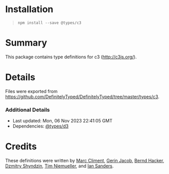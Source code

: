 # Installation
> `npm install --save @types/c3`

# Summary
This package contains type definitions for c3 (http://c3js.org/).

# Details
Files were exported from https://github.com/DefinitelyTyped/DefinitelyTyped/tree/master/types/c3.

### Additional Details
 * Last updated: Mon, 06 Nov 2023 22:41:05 GMT
 * Dependencies: [@types/d3](https://npmjs.com/package/@types/d3)

# Credits
These definitions were written by [Marc Climent](https://github.com/mcliment), [Gerin Jacob](https://github.com/gerinjacob), [Bernd Hacker](https://github.com/denyo), [Dzmitry Shyndzin](https://github.com/dmitryshindin), [Tim Niemueller](https://github.com/timn), and [Ian Sanders](https://github.com/iansan5653).
